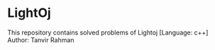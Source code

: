 # LightOj
This repository contains solved problems of Lightoj [Language: c++]
Author: Tanvir Rahman 
